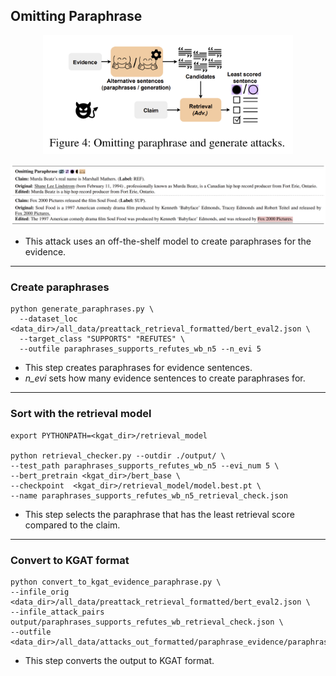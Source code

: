 ## Omitting Paraphrase 

<p align="center">
<img src="https://github.com/S-Abdelnabi/Fact-Saboteurs/blob/main/attacks/omitting_paraphrase/omitting.PNG" width="400">
</p>

<p align="center">
<img src="https://github.com/S-Abdelnabi/Fact-Saboteurs/blob/main/attacks/omitting_paraphrase/omitting_examples.PNG" width="950">
</p>

- This attack uses an off-the-shelf model to create paraphrases for the evidence. 

- - - 

### Create paraphrases

```
python generate_paraphrases.py \
  --dataset_loc <data_dir>/all_data/preattack_retrieval_formatted/bert_eval2.json \
  --target_class "SUPPORTS" "REFUTES" \
  --outfile paraphrases_supports_refutes_wb_n5 --n_evi 5 
```
- This step creates paraphrases for evidence sentences.
- *n_evi* sets how many evidence sentences to create paraphrases for.
- - - 

### Sort with the retrieval model 
```
export PYTHONPATH=<kgat_dir>/retrieval_model

python retrieval_checker.py --outdir ./output/ \
--test_path paraphrases_supports_refutes_wb_n5 --evi_num 5 \
--bert_pretrain <kgat_dir>/bert_base \
--checkpoint  <kgat_dir>/retrieval_model/model.best.pt \
--name paraphrases_supports_refutes_wb_n5_retrieval_check.json
```
- This step selects the paraphrase that has the least retrieval score compared to the claim.
- - - 

### Convert to KGAT format 

```
python convert_to_kgat_evidence_paraphrase.py \
--infile_orig  <data_dir>/all_data/preattack_retrieval_formatted/bert_eval2.json \
--infile_attack_pairs output/paraphrases_supports_refutes_wb_retrieval_check.json \
--outfile <data_dir>/all_data/attacks_out_formatted/paraphrase_evidence/paraphrases_wb_retrieval_check_kgat.json
```
- This step converts the output to KGAT format.

